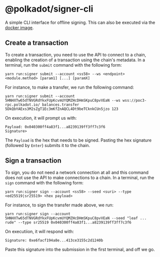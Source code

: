 # @polkadot/signer-cli

A simple CLI interface for offline signing. This can also be executed via the [docker image](../../README.md#docker).

## Create a transaction

To create a transaction, you need to use the API to connect to a chain, enabling the creation of a transaction using the chain's metadata. In a terminal, run the `submit` command with the following form:

`yarn run:signer submit --account <ss58> --ws <endpoint> <module.method> [param1] [...] [paramX]`

For instance, to make a transfer, we run the following command:

`yarn run:signer submit --account 5HNHXTw65dTNVGRdYkxFUpKcvmUYQMZHcDHmSKpuC8pvVEaN --ws wss://poc3-rpc.polkadot.io/ balances.transfer 5DkQbYAExs3M2sZgT1Ec3mKfZnAQCL4Dt9beTCknkCUn5jzo 123`

On execution, it will prompt us with:

```
Payload: 0x040300ff4a83f1...a8239139ff3ff7c3f6
Signature>
```

The `Payload` is the hex that needs to be signed. Pasting the hex signature (followed by `Enter`) submits it to the chain.

## Sign a transaction

To sign, you do not need a network connection at all and this command does not use the API to make connections to a chain. In a terminal, run the `sign` command with the following form:

`yarn run:signer sign --account <ss58> --seed <suri> --type <ed25519|sr25519> <hex payload>`

For instance, to sign the transfer made above, we run:

`yarn run:signer sign --account 5HNHXTw65dTNVGRdYkxFUpKcvmUYQMZHcDHmSKpuC8pvVEaN --seed "leaf ... rude" --type sr25519 0x040300ff4a83f1...a8239139ff3ff7c3f6`

On executiion, it will respond with:

```
Signature: 0xe6facf194a8e...413ce3155c2d1240b
```

Paste this signature into the submission in the first terminal, and off we go.
